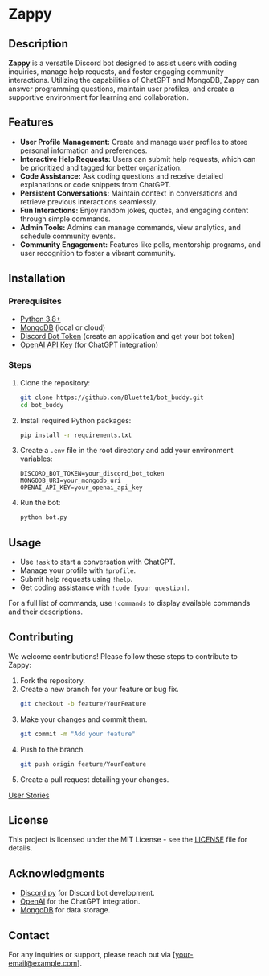 # Zappy

## Description

**Zappy** is a versatile Discord bot designed to assist users with coding inquiries, manage help requests, and foster engaging community interactions. Utilizing the capabilities of ChatGPT and MongoDB, Zappy can answer programming questions, maintain user profiles, and create a supportive environment for learning and collaboration.

## Features

- **User Profile Management:** Create and manage user profiles to store personal information and preferences.
- **Interactive Help Requests:** Users can submit help requests, which can be prioritized and tagged for better organization.
- **Code Assistance:** Ask coding questions and receive detailed explanations or code snippets from ChatGPT.
- **Persistent Conversations:** Maintain context in conversations and retrieve previous interactions seamlessly.
- **Fun Interactions:** Enjoy random jokes, quotes, and engaging content through simple commands.
- **Admin Tools:** Admins can manage commands, view analytics, and schedule community events.
- **Community Engagement:** Features like polls, mentorship programs, and user recognition to foster a vibrant community.

## Installation

### Prerequisites

- [Python 3.8+](https://www.python.org/downloads/)
- [MongoDB](https://www.mongodb.com/try/download/community) (local or cloud)
- [Discord Bot Token](https://discord.com/developers/applications) (create an application and get your bot token)
- [OpenAI API Key](https://platform.openai.com/signup) (for ChatGPT integration)

### Steps

1. Clone the repository:
   ```bash
   git clone https://github.com/Bluette1/bot_buddy.git
   cd bot_buddy
   ```

2. Install required Python packages:
   ```bash
   pip install -r requirements.txt
   ```

3. Create a `.env` file in the root directory and add your environment variables:
   ```env
   DISCORD_BOT_TOKEN=your_discord_bot_token
   MONGODB_URI=your_mongodb_uri
   OPENAI_API_KEY=your_openai_api_key
   ```

4. Run the bot:
   ```bash
   python bot.py
   ```

## Usage

- Use `!ask` to start a conversation with ChatGPT.
- Manage your profile with `!profile`.
- Submit help requests using `!help`.
- Get coding assistance with `!code [your question]`.

For a full list of commands, use `!commands` to display available commands and their descriptions.

## Contributing

We welcome contributions! Please follow these steps to contribute to Zappy:

1. Fork the repository.
2. Create a new branch for your feature or bug fix.
   ```bash
   git checkout -b feature/YourFeature
   ```
3. Make your changes and commit them.
   ```bash
   git commit -m "Add your feature"
   ```
4. Push to the branch.
   ```bash
   git push origin feature/YourFeature
   ```
5. Create a pull request detailing your changes.

[User Stories](https://www.notion.so/ZAPPY-117e6a4d98f28032a7bcdaa360823cfb?pvs=4)

## License

This project is licensed under the MIT License - see the [LICENSE](LICENSE) file for details.

## Acknowledgments

- [Discord.py](https://discordpy.readthedocs.io/en/stable/) for Discord bot development.
- [OpenAI](https://openai.com/) for the ChatGPT integration.
- [MongoDB](https://www.mongodb.com/) for data storage.

## Contact

For any inquiries or support, please reach out via [your-email@example.com].
```
